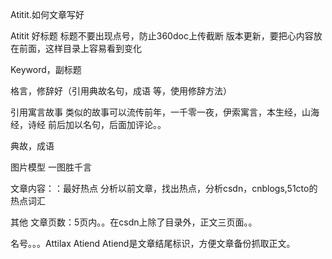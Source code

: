 Atitit.如何文章写好

Atitit 好标题
标题不要出现点号，防止360doc上传截断
版本更新，要把心内容放在前面，这样目录上容易看到变化

Keyword，副标题

格言，修辞好（引用典故名句，成语 等，使用修辞方法）

引用寓言故事
类似的故事可以流传前年，一千零一夜，伊索寓言，本生经，山海经，诗经
前后加以名句，后面加评论。。

典故，成语

图片模型
一图胜千言

文章内容：：最好热点
分析以前文章，找出热点，分析csdn，cnblogs,51cto的热点词汇

其他
文章页数：5页内。。在csdn上除了目录外，正文三页面。。

名号。。。Attilax
Atiend
Atiend是文章结尾标识，方便文章备份抓取正文。

